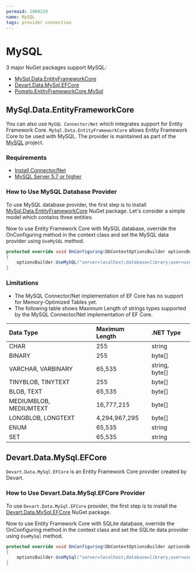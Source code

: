 ```yaml
---
permaid: 1000226
name: MySQL
tags: provider connection
---
```


# MySQL

3 major NuGet packages support MySQL:

- [MySql.Data.EntityFrameworkCore](https://www.nuget.org/packages/MySql.Data.EntityFrameworkCore/)
- [Devart.Data.MySql.EFCore](https://www.nuget.org/packages/Devart.Data.MySql.EFCore/)
- [Pomelo.EntityFrameworkCore.MySql](https://www.nuget.org/packages/Pomelo.EntityFrameworkCore.MySql)


## MySql.Data.EntityFrameworkCore

You can also use `MySQL Connector/Net` which integrates support for Entity Framework Core. `MySql.Data.EntityFrameworkCore` allows Entity Framework Core to be used with MySQL. The provider is maintained as part of the [MySQL](https://dev.mysql.com/) project. 

### Requirements

 - [Install Connector/Net](https://dev.mysql.com/doc/connector-net/en/connector-net-installation-windows.html)
 - [MySQL Server 5.7 or higher](https://dev.mysql.com/downloads/)

### How to Use MySQL Database Provider

To use MySQL database provider, the first step is to install [MySql.Data.EntityFrameworkCore](https://www.nuget.org/packages/MySql.Data.EntityFrameworkCore/) NuGet package. Let's consider a simple model which contains three entities.

Now to use Entity Framework Core with MySQL database, override the OnConfiguring method in the context class and set the MySQL data provider using `UseMySQL` method. 


```csharp
protected override void OnConfiguring(DbContextOptionsBuilder optionsBuilder)
{
    optionsBuilder.UseMySQL("server=localhost;database=library;user=user;password=password");
}
```

### Limitations

 - The MySQL Connector/Net implementation of EF Core has no support for Memory-Optimized Tables yet.
 - The following table shows Maximum Length of strings types supported by the MySQL Connector/Net implementation of EF Core.


|Data Type	            |Maximum Length	|.NET Type      |
|:----------------------|:--------------|:--------------|
|CHAR	                |255	        |string         |
|BINARY	                |255	        |byte[]         |
|VARCHAR, VARBINARY     |	65,535	    |string, byte[] |
|TINYBLOB, TINYTEXT	    |255	        |byte[]         | 
|BLOB, TEXT	            |65,535	        |byte[]         |
|MEDIUMBLOB, MEDIUMTEXT	|16,777,215	    |byte[]         |
|LONGBLOB, LONGTEXT	    |4,294,967,295	|byte[]         |
|ENUM               	|65,535	        |string         |
|SET	                |65,535	        |string         |

## Devart.Data.MySql.EFCore

`Devart.Data.MySql.EFCore` is an Entity Framework Core provider created by Devart.

### How to Use Devart.Data.MySql.EFCore Provider

To use `Devart.Data.MySql.EFCore` provider, the first step is to install the [Devart.Data.MySql.EFCore](https://www.nuget.org/packages/Devart.Data.MySql.EFCore/) NuGet package. 

Now to use Entity Framework Core with SQLite database, override the OnConfiguring method in the context class and set the SQLite data provider using `UseMySql` method. 


```csharp
protected override void OnConfiguring(DbContextOptionsBuilder optionsBuilder)
{
	optionsBuilder.UseMySql("server=localhost;database=library;user=user;password=password");
}
```

